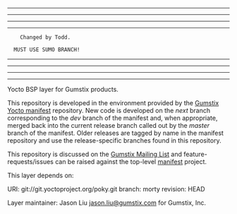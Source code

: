 *****************************************
*****************************************
*****************************************
*****************************************

        Changed by Todd.  

      MUST USE SUMO BRANCH!

*****************************************
*****************************************
*****************************************
*****************************************


Yocto BSP layer for Gumstix products. 

This repository is developed in the environment provided by the
[Gumstix Yocto manifest][yocto-manifest] repository.  New code is
developed on the *next* branch corresponding to the *dev* branch of the
manifest and, when appropriate, merged back into the current release
branch called out by the *master* branch of the manifest. Older
releases are tagged by name in the manifest repository and use the
release-specific branches found in this repository.

This repository is discussed on the [Gumstix Mailing List][mailing-list]
and feature-requests/issues can be raised against the top-level
[manifest][yocto-manifest] project.

[yocto-manifest]: https://github.com/gumstix/yocto-manifest
[mailing-list]: https://lists.sourceforge.net/lists/listinfo/gumstix-users

This layer depends on:

URI: git://git.yoctoproject.org/poky.git
branch: morty
revision: HEAD

Layer maintainer: Jason Liu <jason.liu@gumstix.com> for Gumstix, Inc.
